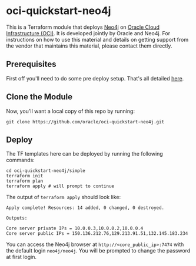 # oci-quickstart-neo4j
This is a Terraform module that deploys [Neo4j](https://neo4j.com/product/) on [Oracle Cloud Infrastructure (OCI)](https://cloud.oracle.com/en_US/cloud-infrastructure).  It is developed jointly by Oracle and Neo4j.  For instructions on how to use this material and details on getting support from the vendor that maintains this material, please contact them directly.

## Prerequisites
First off you'll need to do some pre deploy setup.  That's all detailed [here](https://github.com/oracle/oci-quickstart-prerequisites).

## Clone the Module
Now, you'll want a local copy of this repo by running:

    git clone https://github.com/oracle/oci-quickstart-neo4j.git

## Deploy
The TF templates here can be deployed by running the following commands:
```
cd oci-quickstart-neo4j/simple
terraform init
terraform plan
terraform apply # will prompt to continue
```

The output of `terraform apply` should look like:
```
Apply complete! Resources: 14 added, 0 changed, 0 destroyed.

Outputs:

Core server private IPs = 10.0.0.3,10.0.0.2,10.0.0.4
Core server public IPs = 150.136.212.76,129.213.91.51,132.145.183.234
```

You can access the Neo4j browser at `http://<core_public_ip>:7474` with the default login `neo4j/neo4j`. You will be prompted to change the password at first login.
